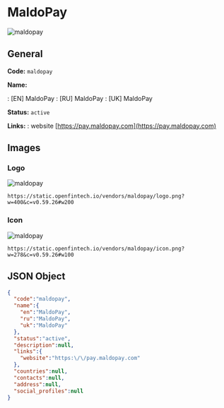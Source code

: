 
# MaldoPay 
![maldopay](https://static.openfintech.io/vendors/maldopay/logo.png?w=400&c=v0.59.26#w200)  

## General 
 
**Code:** `maldopay` 
 
**Name:** 
 
:	[EN] MaldoPay 
:	[RU] MaldoPay 
:	[UK] MaldoPay 
 
**Status:** `active` 
 
**Links:** 
: website [https://pay.maldopay.com](https://pay.maldopay.com) 
 

## Images 

### Logo 
 
![maldopay](https://static.openfintech.io/vendors/maldopay/logo.png?w=400&c=v0.59.26#w200)  

```
https://static.openfintech.io/vendors/maldopay/logo.png?w=400&c=v0.59.26#w200
```  

### Icon 
 
![maldopay](https://static.openfintech.io/vendors/maldopay/icon.png?w=278&c=v0.59.26#w100)  

```
https://static.openfintech.io/vendors/maldopay/icon.png?w=278&c=v0.59.26#w100
```  

## JSON Object 

```json
{
  "code":"maldopay",
  "name":{
    "en":"MaldoPay",
    "ru":"MaldoPay",
    "uk":"MaldoPay"
  },
  "status":"active",
  "description":null,
  "links":{
    "website":"https:\/\/pay.maldopay.com"
  },
  "countries":null,
  "contacts":null,
  "address":null,
  "social_profiles":null
}
```  
